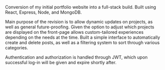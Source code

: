 Conversion of my initial portfolio website into a full-stack build. Built using React, Express, Node, and MongoDB.

Main purpose of the revision is to allow dynamic updates on projects, as well as general future-proofing. Given the option to adjust which projects are displayed on the front-page allows custom-tailored experiences depending on the needs at the time. Built a simple interface to automatically create and delete posts, as well as a filtering system to sort through various categories.

Authentication and authorization is handled through JWT, which upon successful log-in will be given and expire shortly after.
